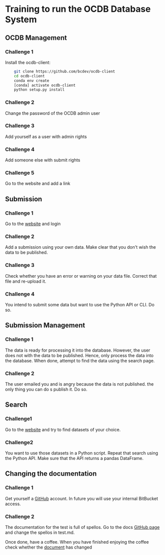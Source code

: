 # Training to run the OCDB Database System

## OCDB Management

### Challenge 1

Install the ocdb-client:

```bash
    git clone https://github.com/bcdev/ocdb-client
    cd ocdb-client
    conda env create
    [conda] activate ocdb-client
    python setup.py install
```


### Challenge 2

Change the password of the OCDB admin user

### Challenge 3

Add yourself as a user with admin rights

### Challenge 4

Add someone else with submit rights

### Challenge 5

Go to the website and add a link

## Submission

### Challenge 1

Go to the [website](https://ocdb.eumetsat.int) and login

### Challenge 2

Add a submission using your own data. Make clear that you don't wish
the data to be published.

### Challenge 3

Check whether you have an error or warning on your data file. Correct
that file and re-upload it. 

### Challenge 4

You intend to submit some data but want to use the Python API or CLI. 
Do so.

## Submission Management

### Challenge 1

The data is ready for processing it into the database. However, the user
does not with the data to be published. Hence, only process the data into
the database. When done, attempt to find the data using the search page. 

### Challenge 2

The user emailed you and is angry because the data is not published. 
the only thing you can do s publish it. Do so.

## Search

### Challenge1

Go to the [website](https://ocdb.eumetsat.int) and try to find datasets of your choice.

### Challenge2

You want to use those datasets in a Python script. Repeat that search using the
Python API. Make sure that the API returns a pandas DataFrame. 
 
## Changing the documentation

### Challenge 1

Get yourself a [GitHub](https://github.com) account. In future you will use
your internal BitBucket access.

### Challenge 2

The documentation for the test is full of spellos. Go to the
docs [GitHub page](https://github.com/bcdev/ocdb_docs) and change the
spellos in test.md.

Once done, have a coffee. When you have finished enjoying the coffee
check whether the [document](https://ocdb.readthedocs.io) has changed 